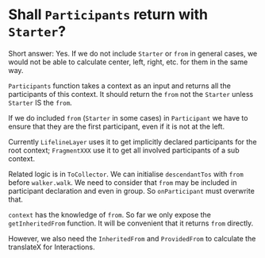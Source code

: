 # Shall `Participants` return with `Starter`?

Short answer: Yes. If we do not include `Starter` or `from` in general
cases, we would not be able to calculate center, left, right, etc.
for them in the same way.

`Participants` function takes a context as an input and returns
all the participants of this context. It should return the `from`
not the `Starter` unless `Starter` IS the `from`.

If we do included `from` (`Starter` in some cases) in `Participant`
we have to ensure that they are the first participant, even if it
is not at the left.

Currently `LifelineLayer` uses it to get implicitly declared
participants for the root context; `FragmentXXX` use it to get 
all involved participants of a sub context.

Related logic is in `ToCollector`. We can initialise `descendantTos`
with `from` before `walker.walk`. We need to consider that `from`
may be included in participant declaration and even in group.
So `onParticipant` must overwrite that.

`context` has the knowledge of `from`. So far we only expose the
`getInheritedFrom` function. It will be convenient that it returns
`from` directly.
 
 
 However, we also need the `InheritedFrom` and `ProvidedFrom`
  to calculate the translateX for Interactions.

